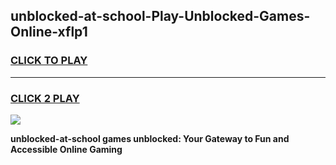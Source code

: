 
## unblocked-at-school-Play-Unblocked-Games-Online-xflp1
<h3>
<a href="https://premium76.site?title=unblocked-at-school&ref=25A">CLICK TO PLAY</a></h3>
<hr>

<h3>
<a href="https://premium76.site?title=unblocked-at-school&ref=25A">CLICK 2 PLAY</a>
  
</h3>

<a href="https://premium76.site?title=unblocked-at-school&ref=25A"><img src="https://clearcache.store/games.png"></a>


**unblocked-at-school games unblocked: Your Gateway to Fun and Accessible Online Gaming**
